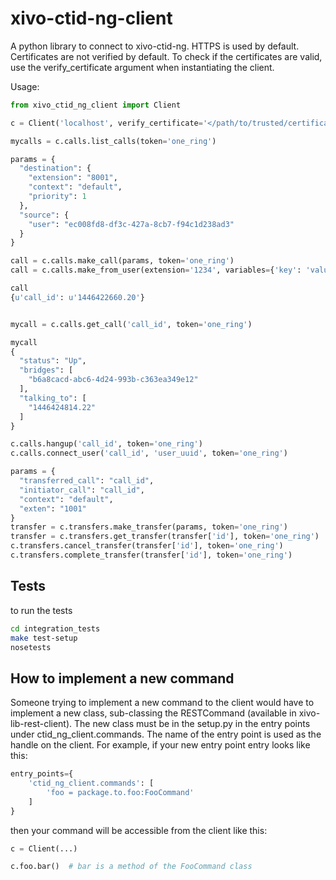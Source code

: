 xivo-ctid-ng-client
===================

A python library to connect to xivo-ctid-ng. HTTPS is used by default. Certificates
are not verified by default. To check if the certificates are valid, use the
verify_certificate argument when instantiating the client.

Usage:

```python
from xivo_ctid_ng_client import Client

c = Client('localhost', verify_certificate='</path/to/trusted/certificate>')

mycalls = c.calls.list_calls(token='one_ring')

params = {
  "destination": {
    "extension": "8001",
    "context": "default",
    "priority": 1
  },
  "source": {
    "user": "ec008fd8-df3c-427a-8cb7-f94c1d238ad3"
  }
}

call = c.calls.make_call(params, token='one_ring')
call = c.calls.make_from_user(extension='1234', variables={'key': 'value'}, token='my-user-token')

call
{u'call_id': u'1446422660.20'}


mycall = c.calls.get_call('call_id', token='one_ring')

mycall
{
  "status": "Up",
  "bridges": [
    "b6a8cacd-abc6-4d24-993b-c363ea349e12"
  ],
  "talking_to": [
    "1446424814.22"
  ]
}

c.calls.hangup('call_id', token='one_ring')
c.calls.connect_user('call_id', 'user_uuid', token='one_ring')

params = {
  "transferred_call": "call_id",
  "initiator_call": "call_id",
  "context": "default",
  "exten": "1001"
}
transfer = c.transfers.make_transfer(params, token='one_ring')
transfer = c.transfers.get_transfer(transfer['id'], token='one_ring')
c.transfers.cancel_transfer(transfer['id'], token='one_ring')
c.transfers.complete_transfer(transfer['id'], token='one_ring')

```

## Tests

to run the tests

```sh
cd integration_tests
make test-setup
nosetests
```

## How to implement a new command

Someone trying to implement a new command to the client would have to implement
a new class, sub-classing the RESTCommand (available in
xivo-lib-rest-client). The new class must be in the setup.py in the entry points
under ctid_ng_client.commands. The name of the entry point is used as the handle on
the client. For example, if your new entry point entry looks like this:

```python
entry_points={
    'ctid_ng_client.commands': [
        'foo = package.to.foo:FooCommand'
    ]
}
```

then your command will be accessible from the client like this:

```python
c = Client(...)

c.foo.bar()  # bar is a method of the FooCommand class
```

